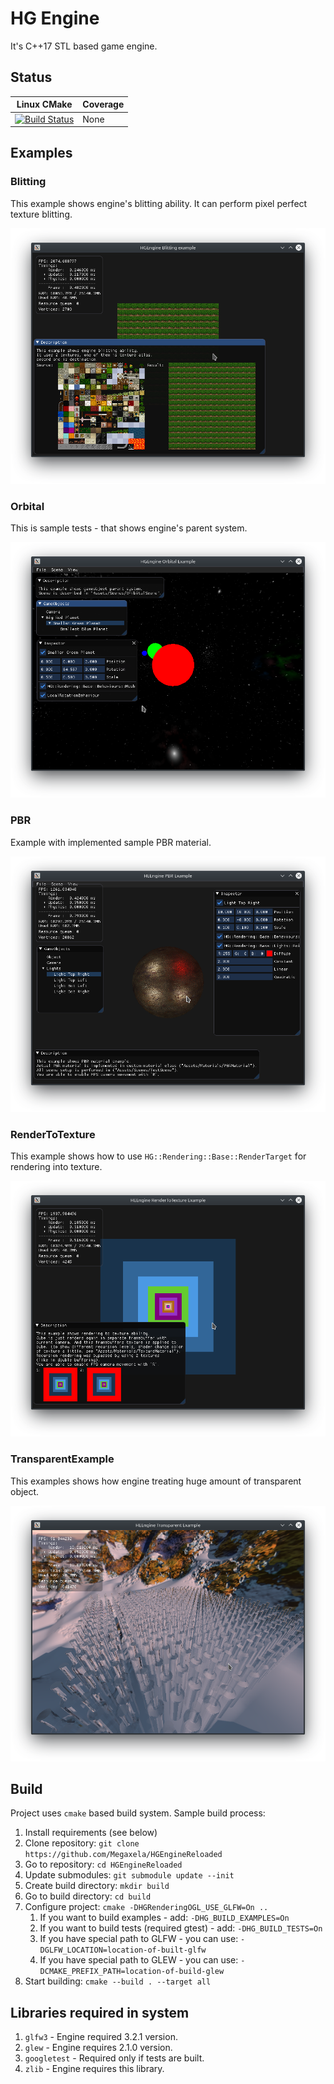 # HG Engine
It's C++17 STL based game engine.

## Status
|Linux CMake|Coverage|
|-----------|--------|
|[![Build Status](https://dev.azure.com/xelamegaxela/xelamegaxela/_apis/build/status/Megaxela.HGEngineReloaded?branchName=master)](https://dev.azure.com/xelamegaxela/xelamegaxela/_build/latest?definitionId=1?branchName=master)|None|

## Examples

### Blitting
This example shows engine's blitting ability. It can perform pixel perfect
texture blitting.

<img src="https://github.com/Megaxela/HGEngineReloaded/blob/master/examples/Previews/Blitting.png">

### Orbital
This is sample tests - that shows engine's parent system.

<img src="https://github.com/Megaxela/HGEngineReloaded/blob/master/examples/Previews/Orbital.png">

### PBR
Example with implemented sample PBR material.

<img src="https://github.com/Megaxela/HGEngineReloaded/blob/master/examples/Previews/PBR.png">

### RenderToTexture
This example shows how to use `HG::Rendering::Base::RenderTarget` for rendering
into texture.

<img src="https://github.com/Megaxela/HGEngineReloaded/blob/master/examples/Previews/RenderToTexture.png">

### TransparentExample
This examples shows how engine treating huge amount of transparent object.

<img src="https://github.com/Megaxela/HGEngineReloaded/blob/master/examples/Previews/Transparent.png">

## Build
Project uses `cmake` based build system. Sample build process:

1. Install requirements (see below)
1. Clone repository: `git clone https://github.com/Megaxela/HGEngineReloaded`
1. Go to repository: `cd HGEngineReloaded`
1. Update submodules: `git submodule update --init`
1. Create build directory: `mkdir build`
1. Go to build directory: `cd build`
1. Configure project: `cmake -DHGRenderingOGL_USE_GLFW=On ..`
    1. If you want to build examples - add: `-DHG_BUILD_EXAMPLES=On`
    1. If you want to build tests (required gtest) - add: `-DHG_BUILD_TESTS=On`
    1. If you have special path to GLFW - you can use: `-DGLFW_LOCATION=location-of-built-glfw`
    1. If you have special path to GLEW - you can use: `-DCMAKE_PREFIX_PATH=location-of-build-glew`
1. Start building: `cmake --build . --target all`

## Libraries required in system
1. `glfw3` - Engine required 3.2.1 version. 
1. `glew` - Engine requires 2.1.0 version.
1. `googletest` - Required only if tests are built.
1. `zlib` - Engine requires this library.